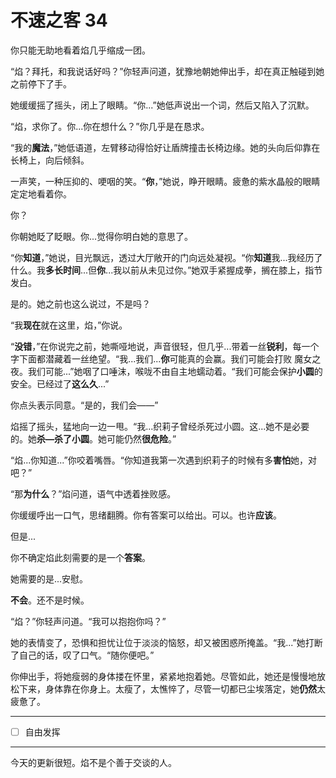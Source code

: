 # 不速之客 34

你只能无助地看着焰几乎缩成一团。

“焰？拜托，和我说话好吗？”你轻声问道，犹豫地朝她伸出手，却在真正触碰到她之前停下了手。

她缓缓摇了摇头，闭上了眼睛。“你...”她低声说出一个词，然后又陷入了沉默。

“焰，求你了。你...你在想什么？”你几乎是在恳求。

“我的**魔法**，”她低语道，左臂移动得恰好让盾牌撞击长椅边缘。她的头向后仰靠在长椅上，向后倾斜。

一声笑，一种压抑的、哽咽的笑。“**你**，”她说，睁开眼睛。疲惫的紫水晶般的眼睛定定地看着你。

你？

你朝她眨了眨眼。你...觉得你明白她的意思了。

“你**知道**，”她说，目光飘远，透过大厅敞开的门向远处凝视。“你**知道**我...我经历了什么。我**多长时间**...但**你**...我以前从未见过你。”她双手紧握成拳，搁在膝上，指节发白。

是的。她之前也这么说过，不是吗？

“我**现在**就在这里，焰，”你说。

“**没错**，”在你说完之前，她嘶哑地说，声音很轻，但几乎...带着一丝**锐利**，每一个字下面都潜藏着一丝绝望。“我...我们...**你**可能真的会赢。我们可能会打败 魔女之夜。我们可能...”她咽了口唾沫，喉咙不由自主地蠕动着。“我们可能会保护**小圆**的安全。已经过了**这么久**...”

你点头表示同意。“是的，我们会——”

焰摇了摇头，猛地向一边一甩。“我...织莉子曾经杀死过小圆。这...她不是必要的。她**杀—杀了小圆**。她可能仍然**很危险**。”

“焰...你知道...”你咬着嘴唇。“你知道我第一次遇到织莉子的时候有多**害怕**她，对吧？”

“那**为什么**？”焰问道，语气中透着挫败感。

你缓缓呼出一口气，思绪翻腾。你有答案可以给出。可以。也许**应该**。

但是...

你不确定焰此刻需要的是一个**答案**。

她需要的是...安慰。

**不会**。还不是时候。

“焰？”你轻声问道。“我可以抱抱你吗？”

她的表情变了，恐惧和担忧让位于淡淡的恼怒，却又被困惑所掩盖。“我...”她打断了自己的话，叹了口气。“随你便吧。”

你伸出手，将她瘦弱的身体搂在怀里，紧紧地抱着她。尽管如此，她还是慢慢地放松下来，身体靠在你身上。太瘦了，太憔悴了，尽管一切都已尘埃落定，她**仍然**太疲惫了。

---

- [ ] 自由发挥

---

今天的更新很短。焰不是个善于交谈的人。
